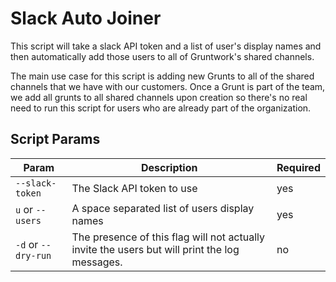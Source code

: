 # Slack Auto Joiner

This script will take a slack API token and a list of user's display names and then automatically add those users
to all of Gruntwork's shared channels.

The main use case for this script is adding new Grunts to all of the shared channels that we have with our customers.
Once a Grunt is part of the team, we add all grunts to all shared channels upon creation so there's no real need to run
this script for users who are already part of the organization.

## Script Params

| Param               | Description                                                                                   | Required |
|---------------------|-----------------------------------------------------------------------------------------------|----------|
| `--slack-token`     | The Slack API token to use                                                                    | yes      |
| `u` or `--users`    | A space separated list of users display names                                                 | yes      |
| `-d` or `--dry-run` | The presence of this flag will not actually invite the users but will print the log messages. | no       |

